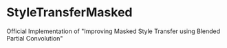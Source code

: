 # StyleTransferMasked
Official Implementation of "Improving Masked Style Transfer using Blended Partial Convolution"
